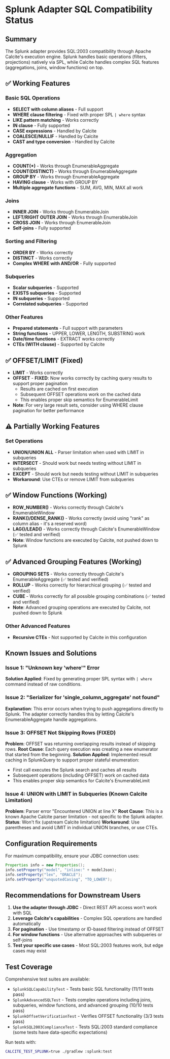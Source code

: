 # Splunk Adapter SQL Compatibility Status

## Summary
The Splunk adapter provides SQL:2003 compatibility through Apache Calcite's execution engine. Splunk handles basic operations (filters, projections) natively via SPL, while Calcite handles complex SQL features (aggregations, joins, window functions) on top.

## ✅ Working Features

### Basic SQL Operations
- **SELECT with column aliases** - Full support
- **WHERE clause filtering** - Fixed with proper SPL `| where` syntax
- **LIKE pattern matching** - Works correctly
- **IN clause** - Fully supported
- **CASE expressions** - Handled by Calcite
- **COALESCE/NULLIF** - Handled by Calcite
- **CAST and type conversion** - Handled by Calcite

### Aggregation
- **COUNT(*)** - Works through EnumerableAggregate
- **COUNT(DISTINCT)** - Works through EnumerableAggregate  
- **GROUP BY** - Works through EnumerableAggregate
- **HAVING clause** - Works with GROUP BY
- **Multiple aggregate functions** - SUM, AVG, MIN, MAX all work

### Joins
- **INNER JOIN** - Works through EnumerableJoin
- **LEFT/RIGHT OUTER JOIN** - Works through EnumerableJoin
- **CROSS JOIN** - Works through EnumerableJoin
- **Self-joins** - Fully supported

### Sorting and Filtering
- **ORDER BY** - Works correctly
- **DISTINCT** - Works correctly
- **Complex WHERE with AND/OR** - Fully supported

### Subqueries
- **Scalar subqueries** - Supported
- **EXISTS subqueries** - Supported
- **IN subqueries** - Supported
- **Correlated subqueries** - Supported

### Other Features
- **Prepared statements** - Full support with parameters
- **String functions** - UPPER, LOWER, LENGTH, SUBSTRING work
- **Date/time functions** - EXTRACT works correctly
- **CTEs (WITH clause)** - Supported by Calcite

## ✅ OFFSET/LIMIT (Fixed)
- **LIMIT** - Works correctly
- **OFFSET** - **FIXED**: Now works correctly by caching query results to support proper pagination
  - Results are cached on first execution
  - Subsequent OFFSET operations work on the cached data
  - This enables proper skip semantics for EnumerableLimit
- **Note**: For very large result sets, consider using WHERE clause pagination for better performance

## ⚠️ Partially Working Features

### Set Operations
- **UNION/UNION ALL** - Parser limitation when used with LIMIT in subqueries
- **INTERSECT** - Should work but needs testing without LIMIT in subqueries
- **EXCEPT** - Should work but needs testing without LIMIT in subqueries
- **Workaround**: Use CTEs or remove LIMIT from subqueries

## ✅ Window Functions (Working)
- **ROW_NUMBER()** - Works correctly through Calcite's EnumerableWindow
- **RANK()/DENSE_RANK()** - Works correctly (avoid using "rank" as column alias - it's a reserved word)  
- **LAG()/LEAD()** - Works correctly through Calcite's EnumerableWindow (✅ tested and verified)
- **Note**: Window functions are executed by Calcite, not pushed down to Splunk

## ✅ Advanced Grouping Features (Working)
- **GROUPING SETS** - Works correctly through Calcite's EnumerableAggregate (✅ tested and verified)
- **ROLLUP** - Works correctly for hierarchical grouping (✅ tested and verified) 
- **CUBE** - Works correctly for all possible grouping combinations (✅ tested and verified)
- **Note**: Advanced grouping operations are executed by Calcite, not pushed down to Splunk

### Other Advanced Features
- **Recursive CTEs** - Not supported by Calcite in this configuration

## Known Issues and Solutions

### Issue 1: "Unknown key 'where'" Error
**Solution Applied**: Fixed by generating proper SPL syntax with `| where` command instead of raw conditions.

### Issue 2: "Serializer for 'single_column_aggregate' not found"
**Explanation**: This error occurs when trying to push aggregations directly to Splunk. The adapter correctly handles this by letting Calcite's EnumerableAggregate handle aggregations.

### Issue 3: OFFSET Not Skipping Rows (FIXED)
**Problem**: OFFSET was returning overlapping results instead of skipping rows.
**Root Cause**: Each query execution was creating a new enumerator that started from the beginning.
**Solution Applied**: Implemented result caching in SplunkQuery to support proper stateful enumeration:
- First call executes the Splunk search and caches all results
- Subsequent operations (including OFFSET) work on cached data
- This enables proper skip semantics for Calcite's EnumerableLimit

### Issue 4: UNION with LIMIT in Subqueries (Known Calcite Limitation)
**Problem**: Parser error "Encountered UNION at line X"
**Root Cause**: This is a known Apache Calcite parser limitation - not specific to the Splunk adapter.
**Status**: Won't fix (upstream Calcite limitation)
**Workaround**: Use parentheses and avoid LIMIT in individual UNION branches, or use CTEs.

## Configuration Requirements

For maximum compatibility, ensure your JDBC connection uses:
```java
Properties info = new Properties();
info.setProperty("model", "inline:" + modelJson);
info.setProperty("lex", "ORACLE");
info.setProperty("unquotedCasing", "TO_LOWER");
```

## Recommendations for Downstream Users

1. **Use the adapter through JDBC** - Direct REST API access won't work with SQL
2. **Leverage Calcite's capabilities** - Complex SQL operations are handled automatically
3. **For pagination** - Use timestamp or ID-based filtering instead of OFFSET
4. **For window functions** - Use alternative approaches with subqueries or self-joins
5. **Test your specific use cases** - Most SQL:2003 features work, but edge cases may exist

## Test Coverage

Comprehensive test suites are available:
- `SplunkSQLCapabilityTest` - Tests basic SQL functionality (11/11 tests pass)
- `SplunkAdvancedSQLTest` - Tests complex operations including joins, subqueries, window functions, and advanced grouping (10/10 tests pass)
- `SplunkOffsetVerificationTest` - Verifies OFFSET functionality (3/3 tests pass)
- `SplunkSQL2003ComplianceTest` - Tests SQL:2003 standard compliance (some tests have data-specific expectations)

Run tests with:
```bash
CALCITE_TEST_SPLUNK=true ./gradlew :splunk:test
```